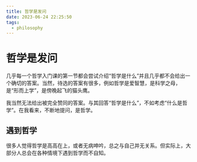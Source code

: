```yaml
---
title: 哲学是发问
date: 2023-06-24 22:25:50
tags:
  - philosophy
---
```

# 哲学是发问
几乎每一个哲学入门课的第一节都会尝试介绍“哲学是什么”并且几乎都不会给出一个确切的答案。当然，待选的答案有很多，例如哲学是爱智慧，是科学之母，是“形而上学”，是傍晚起飞的猫头鹰。

我当然无法给出被完全赞同的答案。与其回答“哲学是什么”，不如考虑“什么是哲学”。在我看来，不断地提问，是哲学。
## 遇到哲学
很多人觉得哲学是高高在上，或者无病呻吟，总之与自己并无关系。但实际上，大部分人总会在各种情境下遇到哲学而不自知。

